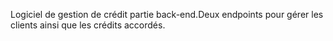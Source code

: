 Logiciel de gestion de crédit partie back-end.Deux endpoints pour gérer les clients ainsi que les crédits accordés.
